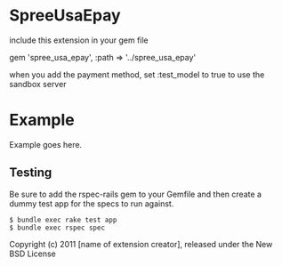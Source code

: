 SpreeUsaEpay
============

include this extension in your gem file

gem 'spree_usa_epay', :path => '../spree_usa_epay'

when you add the payment method, set :test_model to true to use the
sandbox server

Example
=======

Example goes here.

Testing
-------

Be sure to add the rspec-rails gem to your Gemfile and then create a dummy test app for the specs to run against.

    $ bundle exec rake test app
    $ bundle exec rspec spec

Copyright (c) 2011 [name of extension creator], released under the New BSD License
